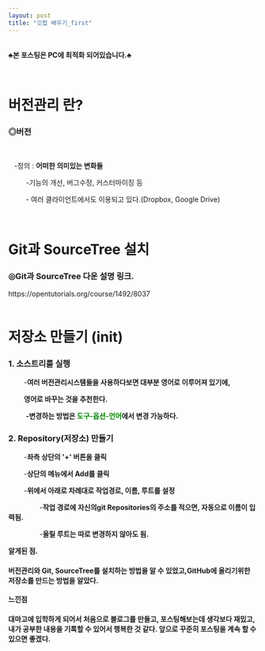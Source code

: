 ```yaml
---
layout: post
title: "깃헙 배우기_first"
---
```




<br>**♣본 포스팅은 PC에 최적화 되어있습니다.♣**





<br>
<h1>버전관리 란?</h1>




<h3>◎버전</h3>


<br>


&nbsp;&nbsp;&nbsp;-정의 : **어떠한 의미있는 변화들**

&nbsp;&nbsp;&nbsp;&nbsp;&nbsp;&nbsp;&nbsp;&nbsp; -기능의 개선, 버그수정, 커스터마이징 등

 

&nbsp;&nbsp;&nbsp;&nbsp;&nbsp;&nbsp;&nbsp;&nbsp; - 여러 클라이언트에서도 이용되고 있다.(Dropbox, Google Drive)

<br>

 <h1>Git과 SourceTree 설치</h1>



<h3>◎<a hraf="https://www.youtube.com/watch?time_continue=1&v=N_rpDCZxRCY" target="blank">Git과 SourceTree 다운 설명 링크.</a></h3>
https://opentutorials.org/course/1492/8037

<br>
<br>

<h1>저장소 만들기 (init)</h1>



<h3>1. 소스트리를 실행</h3>



&nbsp;&nbsp;&nbsp;&nbsp;&nbsp;&nbsp;&nbsp;&nbsp;-**여러 버전관리시스템들을 사용하다보면 대부분 영어로 이루어져 있기에,**

&nbsp;&nbsp;&nbsp;&nbsp;&nbsp;&nbsp;&nbsp;&nbsp;**영어로 바꾸는 것을 추천한다.**



&nbsp;&nbsp;&nbsp;&nbsp;&nbsp;&nbsp;&nbsp;&nbsp; **-변경하는 방법은 <font color=green>도구-옵션-언어</font>에서 변경 가능하다.**



<h3>2. Repository(저장소) 만들기</h3>



&nbsp;&nbsp;&nbsp;&nbsp;&nbsp;&nbsp;&nbsp;&nbsp;-**좌측 상단의 '+' 버튼을 클릭**

&nbsp;&nbsp;&nbsp;&nbsp;&nbsp;&nbsp;&nbsp;&nbsp;-**상단의 메뉴에서 Add를 클릭**

&nbsp;&nbsp;&nbsp;&nbsp;&nbsp;&nbsp;&nbsp;&nbsp;-**위에서 아래로 차례대로 작업경로, 이름, 루트를 설정**

&nbsp;&nbsp;&nbsp;&nbsp;&nbsp;&nbsp;&nbsp;&nbsp;&nbsp;&nbsp;&nbsp;&nbsp;&nbsp;&nbsp;&nbsp;&nbsp;-**작업 경로에 자신의git Repositories의 주소를 적으면, 자동으로 이름이 입력됨.**

&nbsp;&nbsp;&nbsp;&nbsp;&nbsp;&nbsp;&nbsp;&nbsp;&nbsp;&nbsp;&nbsp;&nbsp;&nbsp;&nbsp;&nbsp;&nbsp;-**올릴 루트는 따로 변경하지 않아도 됨.**



**<a hraf="https://www.youtube.com/watch?time_continue=1&v=N_rpDCZxRCY" target="blank">알게된 점.</a>**

<h4> 버전관리와 Git, SourceTree를 설치하는 방법을 알 수 있었고,GitHub에 올리기위한 저장소를 만드는 방법을 알았다.</h4>



**<a hraf="https://www.youtube.com/watch?time_continue=1&v=N_rpDCZxRCY" target="blank">느낀점</a>**

<h4>대마고에 입학하게 되어서 처음으로 블로그를 만들고, 포스팅해보는데 생각보다 재밌고, 내가 공부한 내용을 기록할 수 있어서 행복한 것 같다. 앞으로 꾸준히 포스팅을 계속 할 수 있으면 좋겠다.</h4>

